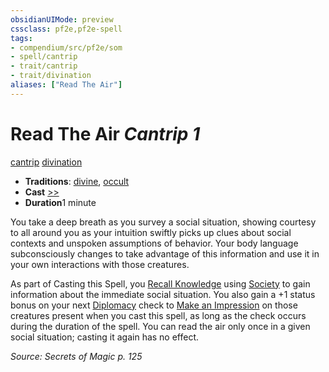 ```yaml
---
obsidianUIMode: preview
cssclass: pf2e,pf2e-spell
tags:
- compendium/src/pf2e/som
- spell/cantrip
- trait/cantrip
- trait/divination
aliases: ["Read The Air"]
---
```

# Read The Air *Cantrip 1*   
[cantrip](../../Rules/traits/cantrip.md)  [divination](../../Rules/traits/divination.md)  

- **Traditions**: [divine](../../Rules/traits/divine.md), [occult](../../Rules/traits/occult.md)
- **Cast** [>>](../../Rules/core-rulebook/chapter-9-playing-the-game.md#Actions "Two-Action") 
- **Duration**1 minute

You take a deep breath as you survey a social situation, showing courtesy to all around you as your intuition swiftly picks up clues about social contexts and unspoken assumptions of behavior. Your body language subconsciously changes to take advantage of this information and use it in your own interactions with those creatures.

As part of Casting this Spell, you [Recall Knowledge](../../Rules/actions/recall-knowledge.md) using [Society](../skills.md#Society) to gain information about the immediate social situation. You also gain a +1 status bonus on your next [Diplomacy](../skills.md#Diplomacy) check to [Make an Impression](../../Rules/actions/make-an-impression.md) on those creatures present when you cast this spell, as long as the check occurs during the duration of the spell. You can read the air only once in a given social situation; casting it again has no effect.

*Source: Secrets of Magic p. 125*